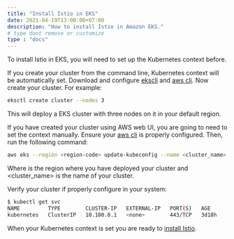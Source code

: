 ```yaml
---
title: "Install Istio in EKS"
date: 2021-04-19T13:00:00+07:00
description: "How to install Istio in Amazon EKS."
# type dont remove or customize
type : "docs"
---
```

To install Istio in EKS, you will need to set up the Kubernetes context before.

If you create your cluster from the command line, Kubernetes context will be automatically set. Download and configure [ekscli](https://aws.amazon.com/blogs/opensource/eksctl-eks-cluster-one-command/) and [aws cli](https://docs.aws.amazon.com/cli/latest/userguide/cli-chap-configure.html). Now create your cluster. For example:

```sh
eksctl create cluster --nodes 3
```

This will deploy a EKS cluster with three nodes on it in your default region.

If you have created your cluster using AWS web UI, you are going to need to set the context manually. Ensure your [aws cli](https://docs.aws.amazon.com/cli/latest/userguide/cli-chap-configure.html) is properly configured. Then, run the following command:


```sh
aws eks --region <region-code> update-kubeconfig --name <cluster_name>
```

Where <region-code> is the region where you have deployed your cluster and <cluster_name> is the name of your cluster.

Verify your cluster if properly configure in your system:

```sh
$ kubectl get svc
NAME         TYPE        CLUSTER-IP   EXTERNAL-IP   PORT(S)   AGE
kubernetes   ClusterIP   10.100.0.1   <none>        443/TCP   3d18h
```


When your Kubernetes context is set you are ready to [install Istio](/getistio-cli/install-istio/).
